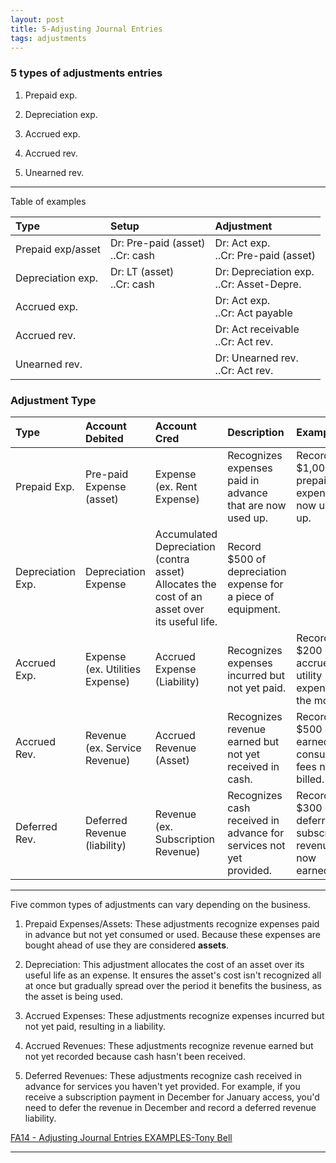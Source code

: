 ```yaml
---
layout: post
title: 5-Adjusting Journal Entries
tags: adjustments
---
```


### 5 types of adjustments entries

1. Prepaid exp.

2. Depreciation exp.

3. Accrued exp.

4. Accrued rev.

5. Unearned rev.

---

Table of examples

| Type | Setup | Adjustment |
|:-----|:------|:-----------|
| Prepaid exp/asset | Dr: Pre-paid (asset)<br> ..Cr: cash| Dr: Act exp.<br> ..Cr: Pre-paid (asset)|
| Depreciation exp. | Dr: LT (asset)<br> ..Cr: cash| Dr: Depreciation exp.<br> ..Cr: Asset-Depre.|
| Accrued exp. | |  Dr: Act exp.<br> ..Cr: Act payable|
| Accrued rev. | |  Dr: Act receivable<br> ..Cr: Act rev.|
| Unearned rev. | |  Dr: Unearned rev.<br> ..Cr: Act rev.|

### Adjustment Type

| Type | Account Debited | Account Cred | Description | Example |
|:-----|:----------------|:-----------------|:------------|:--------|
| Prepaid Exp. | Pre-paid Expense (asset) | Expense<br>(ex. Rent Expense) | Recognizes expenses paid in advance that are now used up. | Record $1,000 of prepaid rent expense now used up. |
| Depreciation Exp. | Depreciation Expense | Accumulated Depreciation (contra asset)	Allocates the cost of an asset over its useful life. | Record $500 of depreciation expense for a piece of equipment. |
| Accrued Exp. | Expense<br>(ex. Utilities Expense) | Accrued Expense (Liability) | Recognizes expenses incurred but not yet paid. | Record $200 of accrued utility expense for the month. |
| Accrued Rev. | Revenue<br>(ex. Service Revenue) | Accrued Revenue (Asset) | Recognizes revenue earned but not yet received in cash. | Record $500 of earned consulting fees not yet billed. |
| Deferred Rev. | Deferred Revenue (liability) | Revenue<br>(ex. Subscription Revenue) | Recognizes cash received in advance for services not yet provided. | Record $300 of deferred subscription revenue now earned.


---

Five common types of adjustments can vary depending on the business. 


1. Prepaid Expenses/Assets: These adjustments recognize expenses paid in advance but not yet consumed or used. Because these expenses are bought ahead of use they are considered **assets**.

1. Depreciation: This adjustment allocates the cost of an asset over its useful life as an expense. It ensures the asset's cost isn't recognized all at once but gradually spread over the period it benefits the business, as the asset is being used.

2. Accrued Expenses: These adjustments recognize expenses incurred but not yet paid, resulting in a liability. 

1. Accrued Revenues: These adjustments recognize revenue earned but not yet recorded because cash hasn't been received. 

1. Deferred Revenues: These adjustments recognize cash received in advance for services you haven't yet provided. For example, if you receive a subscription payment in December for January access, you'd need to defer the revenue in December and record a deferred revenue liability.


[FA14 - Adjusting Journal Entries EXAMPLES-Tony Bell](https://www.youtube.com/watch?v=gkqoIqeiCsU)

---
